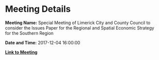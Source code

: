 # Meeting Details

**Meeting Name:** Special Meeting of Limerick City and County Council to consider the Issues Paper for the Regional and Spatial Economic Strategy for the Southern Region

**Date and Time:** 2017-12-04 16:00:00

**[Link to Meeting](https://www.limerick.ie/council/whats-on/special-meeting-limerick-city-and-county-council-consider-issues-paper-regional)**

